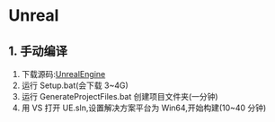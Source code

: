 # Unreal

## 1. 手动编译

1. 下载源码:[UnrealEngine](https://github.com/EpicGames/UnrealEngine)
2. 运行 Setup.bat(会下载 3~4G)
3. 运行 GenerateProjectFiles.bat 创建项目文件夹(一分钟)
4. 用 VS 打开 UE.sln,设置解决方案平台为 Win64,开始构建(10~40 分钟)
